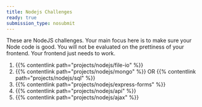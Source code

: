 ```yaml
---
title: Nodejs Challenges
ready: true
submission_type: nosubmit
---
```


These are NodeJS challenges. Your main focus here is to make sure your Node code is good. You will not be evaluated on the prettiness of your frontend. Your frontend just needs to work.

1. {{% contentlink path="projects/nodejs/file-io" %}}
2. {{% contentlink path="projects/nodejs/mongo" %}} OR {{% contentlink path="projects/nodejs/sql" %}}
3. {{% contentlink path="projects/nodejs/express-forms" %}}
4. {{% contentlink path="projects/nodejs/api" %}}
5. {{% contentlink path="projects/nodejs/ajax" %}}
